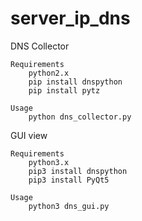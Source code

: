 # server_ip_dns

DNS Collector

    Requirements
        python2.x
        pip install dnspython
        pip install pytz

    Usage
        python dns_collector.py

GUI view

    Requirements
        python3.x
        pip3 install dnspython
        pip3 install PyQt5
        
    Usage
        python3 dns_gui.py
